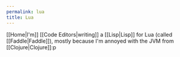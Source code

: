 ```yaml
---
permalink: lua
title: Lua
---
```


[[Home|I'm]] [[Code Editors|writing]] a [[Lisp|Lisp]] for Lua (called [[Faddle|Faddle]]), mostly because I'm annoyed with the JVM from [[Clojure|Clojure]]:p
